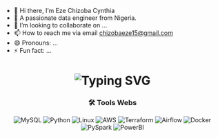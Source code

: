 - 👋 Hi there, I’m Eze Chizoba Cynthia
- 👀 A passionate data engineer from Nigeria.
- 💞️ I’m looking to collaborate on ...
- 📫 How to reach me via email chizobaeze15@gmail.com
- 😄 Pronouns: ...
- ⚡ Fun fact: ...

<div align="center">
  <h1>
    <img src="https://readme-typing-svg.herokuapp.com?font=JetBrains+Mono&size=24&duration=3000&color=000000&center=true&vCenter=true&width=590&lines=Hi,+I'm+Chizoba+Eze;Your+friendly+neighborhood+data+engineer+✨;I+live+by+the+motto:+Eat,+Transform,+Load;And+sometimes...+debug+until+I+cry+💡" alt="Typing SVG" />
  </h1>
</div>


<div align="center">
  <h3>🛠️ Tools Webs </h3>

  <img src="https://img.shields.io/badge/MySQL-005C84?style=for-the-badge&logo=mysql&logoColor=white" alt="MySQL" />
  <img src="https://img.shields.io/badge/Python-3776AB?style=for-the-badge&logo=python&logoColor=white" alt="Python" />
  <img src="https://img.shields.io/badge/Linux-FCC624?style=for-the-badge&logo=linux&logoColor=black" alt="Linux" />
  <img src="https://img.shields.io/badge/AWS-232F3E?style=for-the-badge&logo=amazonaws&logoColor=white" alt="AWS" />
  <img src="https://img.shields.io/badge/Terraform-7B42BC?style=for-the-badge&logo=terraform&logoColor=white" alt="Terraform" />
  <img src="https://img.shields.io/badge/Airflow-017CEE?style=for-the-badge&logo=airflow&logoColor=white" alt="Airflow" />
  <img src="https://img.shields.io/badge/Docker-2496ED?style=for-the-badge&logo=docker&logoColor=white" alt="Docker" />
  <img src="https://img.shields.io/badge/PySpark-FF6F00?style=for-the-badge&logo=apache&logoColor=white" alt="PySpark" />
  <img src="https://img.shields.io/badge/PowerBI-F2C811?style=for-the-badge&logo=microsoft-power-bi&logoColor=black" alt="PowerBI" />
</div>
